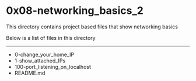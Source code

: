 # 0x08-networking_basics_2
This directory contains project based files that show 
networking basics

Below is a list of files in this directory

---
- 0-change_your_home_IP
- 1-show_attached_IPs
- 100-port_listening_on_localhost
- README.md
